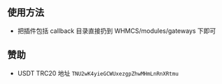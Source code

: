 ## 使用方法

- 把插件包括 callback 目录直接扔到 WHMCS/modules/gateways 下即可

## 赞助

- USDT TRC20 地址 `TNU2wK4yieGCWUxezgpZhwMHmLnRnXRtmu`
